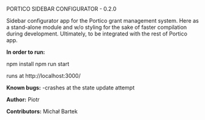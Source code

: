 PORTICO SIDEBAR CONFIGURATOR - 0.2.0

Sidebar configurator app for the Portico grant management system.
Here as a stand-alone module and w/o styling for the sake of faster compilation during development.
Ultimately, to be integrated with the rest of Portico app. 

**In order to run:**

  npm install
  npm run start
  
  runs at http://localhost:3000/
  
 **Known bugs:**
 -crashes at the state update attempt
 
 **Author:**
Piotr

**Contributors:**
Michał
Bartek
